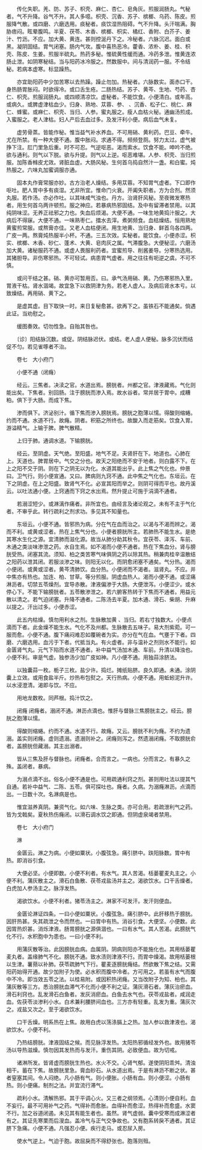<!-- { "loadSidebar": true } -->
　　传化失职。羌、防、苏子、枳壳、麻仁、杏仁、皂角灰。煎服润肠丸。气秘者。气不升降。谷气不升。其人多噫。枳壳、沉香、苏子、槟榔、乌药、陈皮。煎服降气散。或四磨、六磨选用。痰秘者。痰饮湿热阻碍。气不升降。头汗喘满。胸胁痞闷。眩晕腹鸣。半夏、茯苓、木香、槟榔、枳实、橘红、香附、白芥子、姜汁、竹沥。不应。加大黄、黄连。甚则控涎丹下之。冷秘者。六脉沉迟。面白或黑。凝阴固结。胃气闭塞。肠内气攻。腹中喜热恶冷。藿香、浓朴、姜、桂、枳壳、陈皮、生姜。煎服半硫丸。热药多秘。惟硫黄性缓而通。冷药多泄。惟黄连浓肠止泄。如阴寒秘结。当与阳药冰冷服之。然数服中。间与清润药一服。不令结秘。若病本虚寒。标显躁热。

　　亦宜助阳药中少加苦寒以去热躁。躁止勿加。热秘者。六脉数实。面赤口干。身热肠胃胀闷。时欲得冷。或口舌生疮。二肠热结。苏子、黄芩、生地、芍药、杏仁、枳壳。煎服润肠丸。或四顺清凉饮。虚秘者。不能饮食。小便清白。或年高。或病久。或脾虚津枯血少。归身、熟地、苁蓉、参、 、沉香、松子仁、桃仁、麻仁、蜂蜜。或麻仁、枳壳、当归、人参。蜜丸服之。瘦人血枯火秘。通幽汤煎成。入蜜服之。老人津枯。妇人产后去血过多。及发汗利小便。病后血气未复。

　　虚劳骨蒸。皆能作秘。惟当益气补水养血。不可用硝、黄利药。巴豆、牵牛。尤在所禁。有一种大便不通。腹中胀闷。求通不得。频频登厕。努力太过。虚气被挣下注。肛门里急后重。时不可忍。气逆呕恶。渴而索水。饮食不能。呻吟不绝。欲与通利。则气以下脱。欲与升提。则气以上逆。呕恶难堪。人参、枳壳、当归煎服。加陈香橼皮尤效。肾脏血虚。大肠风秘。生何首乌捣自然汁一盏。和白蜜。炖热服之。六味丸加蜜调服亦通。

　　固本丸作膏常服亦妙。古方治老人燥结。多用苁蓉。不知胃气虚者。下口即作呕吐。肥人胃中多有痰湿。尤非所宜。惟命门火衰。开阖失职者。方为合剂。然须丸服。若作汤。亦必作吐。以其味咸气浊也。丹方。治肾肝风秘。至夜微发寒热者。用生何首乌两许顿煎。服之神应。若暴病热邪固结。及中有留滞者禁用。以其纯阴味涩。无养正祛邪之力也。失血后烦渴。大便不通。一味生地黄捣汁服之。大病后不得寐。大便不通。一味熟枣仁。擂水去滓。煮粥频食。血枯燥结。恒用熟地黄蜜煎常服。或熬膏亦佳。又老人血枯便闭。用生地黄、当归身、鲜首乌各四两。广皮一两。熬膏炖热服半小杯。不通。三五次效。实秘者。能饮食。小便赤涩。枳实、槟榔、木香、砂仁、蓬术、大黄、皂肉灰之属。气滞腹急。大便秘涩。六磨汤加大黄。诸秘服药不通。或虚人畏服利药者。宜蜜煎导、削酱姜导。分寒热选用。其猪胆导。非伤寒邪热。不可轻试。病患胃气虚者。用之往往有呃逆之虞。不可不慎。

　　或问干结之甚。硝、黄亦可暂用否。曰。承气汤用硝、黄。乃伤寒邪热入里。胃液干枯。肾水涸竭。故宜急下以救阴津为务。若老人虚人。及病后肾水本亏。以致燥结。再用硝、黄下之。

　　是虚其虚。目下取快一时。来日复秘愈甚。欲再下之。虽铁石不能通矣。倘遇此证。当劝慰之。

　　缓图奏效。切勿性急。自贻其咎也。

　　〔诊〕阳结脉沉数。或促。阴结脉迟伏。或结。老人虚人便秘。脉多沉伏而结促不匀。若见雀啄者不治。

　　卷七　大小府门

　　小便不通（闭癃）

　　经云。三焦者。决渎之官。水道出焉。膀胱者。州都之官。津液藏焉。气化则能出矣。下焦者。别回肠。注于膀胱而渗入焉。故水谷者。常并居于胃中。成糟粕。俱下于大肠。而成下焦。

　　渗而俱下。济泌别汁。循下焦而渗入膀胱焉。膀胱之胞薄以懦。得酸则缩蜷。约而不通。水道不行。故癃。阴者。积筋之所终也。故酸入而走筋矣。饮食入胃。游溢精气。上输于脾。脾气散精。

　　上归于肺。通调水道。下输膀胱。

　　经云。至阴虚。天气绝。至阳盛。地气不足。夫肾肝在下。地道也。心肺在上。天道也。脾胃居中。气交之分也。故天之阳绝而不安于地者。则白露不下。在上之阳不交于阴。则在下之阴无以为化。水道其能出乎。此上焦之气化也。仲景曰。卫气行。则小便宣通。又曰。脾病则九窍不通。此中焦之气化也。东垣云。在下之阴虚。在上之阳盛。致肾气不化。必宣其阳而举之。则阴可得而平也。故丹溪云。以吐法通小便。上窍通而下窍之水出焉。然升提止可施于涓滴不通者。

　　若溺涩短少。或淋漓作痛者。非所宜也。由经言及诸论观之。未有不主于气化者。不审乎此。转行疏利之剂求功。多见其不知量也。

　　东垣云。小便不通。皆邪热为病。分在气在血而治之。以渴与不渴而辨之。渴而不利。或黄或涩者。热在上焦气分也。小便者膀胱所主。若肺热不能生水。是绝其寒水生化之源。宜清肺而滋化源。故当从肺分助其秋令。宜茯苓、泽泻、车前、木通之类淡味渗泄之药。水自生焉。如不渴而小便不通者。热在下焦血分。肾与膀胱受热。闭塞其流。须知、柏之类苦寒气味俱阴之药以除其热。稍兼肉桂辛温散结之阳药以泄其闭。若服淡渗之味。则阳无以化。而阴愈闭塞不通矣。气分热。渴而小便闭。或黄或涩者。黄芩清肺饮。血分热。小便闭而不渴者。滋肾丸。不应。并中焦亦有热也。加连、柏、甘草。等分煎服。阴虚血热人。渴而小便不通。或涩痛淋沥者。切禁五苓燥剂。宜导赤散。津液偏渗于大肠。大便泄泻。小便涩少。或水停心下。不能下输膀胱者。五苓散渗泄之。若六腑客热转于下焦而不通者。用益元散以清之。若气迫闭塞。升降不通者。二陈汤去半夏。加木通、滑石、柴胡、升麻以提之。汗出过多。小便赤涩。

　　此五内枯燥。慎勿用利水之剂。生脉散加黄 、当归。若右寸独数大。小便点滴而下者。此金燥不能生水。气化不及州都。生脉散去五味子。易大剂紫菀。可一服而愈。小便不通。腹下痛闷难忍如覆碗者为实。亦分在气在血。气壅于下者。四磨、六磨选用。血污于下者。代抵当丸。有火虚者。非与温补之剂则水不能行。如金匮肾气丸。元气下陷而水道不通者。补中益气汤加木通、车前。升清以降浊也。小便不利。审是气虚。独参汤少加广皮如神。凡小便不通。用独蒜涂脐法。

　　以独囊蒜一枚。栀子三枚。盐少许。捣烂。摊纸贴脐。良久即通。未通。涂阴囊上立效。或用食盐半斤。炒热布包熨之。天行热病。小便不通。用蚯蚓泥升许。以水浸澄清。渴即与饮。不应。

　　用地龙数枚。同芦根。捣汁饮之。

　　闭癃 闭癃者。溺闭不通。淋沥点滴也。惟肝与督脉三焦膀胱主之。经云。膀胱之胞薄以懦。

　　得酸则缩蜷。约而不通。水道不行。故癃。又云。膀胱不利为癃。不约为遗溺。盖实则闭癃。虚则遗溺。遗溺则补之。闭癃则泻之。然遗溺闭癃。不取膀胱俞者。盖膀胱但藏溺。其主出溺者。

　　皆从三焦及肝与督脉也。闭癃者。合而言之。一病也。分而言之。有暴久之殊。盖闭者。暴病。

　　为溺点滴不出。俗名小便不通是也。可用疏通利窍之剂。甚则用吐法以提其气自通。若补中益气、二陈、五苓。俱可探吐也。癃者。久病。为溺癃淋沥。点滴而出。一日数十次。名淋病是也。

　　惟宜滋养真阴。兼资气化。如六味、生脉之类。亦可合用。若疏泄利气之药。皆为戈戟矣。夏秋热伤癃闭。以滑石调水饮之即通。但阴虚泉竭者禁用。

　　卷七　大小府门

　　淋

　　金匮云。淋之为病。小便如粟状。小腹弦急。痛引脐中。趺阳脉数。胃中有热。即消谷引食。

　　大便必坚。小便即数。小便不利者。有水气。其人苦渴。栝蒌瞿麦丸主之。小便不利。蒲灰散主之。滑石白鱼散、茯苓戎盐汤并主之。渴欲饮水。口干舌燥者。白虎加人参汤主之。脉浮发热。

　　渴欲饮水。小便不利者。猪苓汤主之。淋家不可发汗。发汗则便血。

　　金匮论淋证四条。一曰小便如粟状。小腹弦急。痛引脐中。此肝移热于膀胱。因肝热甚。失其疏泄之令而然也。一曰胃中有热。消谷引食。大便坚。小便数。此因胃热炽甚。消烁津液。肠胃膀胱之源俱涸也。一曰有水气。其人苦渴。此膀胱气化不行。水积胞中为患也。一曰小便不利。

　　用蒲灰散等治。此因膀胱血病。血属阴。阴病则阳亦不能施化也。其用栝蒌瞿麦丸者。盖缘肺气不化。膀胱不通。致水渍则津液不行。而胃中燥渴。故用栝蒌根以生津。薯蓣以补肺。茯苓疏肺气下行。瞿麦逐膀胱癃结。然欲散下焦之结。又需阳药始得开通。故少加附子为使。必水积而腹中冷者。方可用之。若虽有水气而腹中不冷。即当效五苓之法。以桂易附。或因积热闭癃。又当改附子为知、柏也。其蒲灰散等三方。悉治膀胱血滞气不化而小便不利之证。蒲灰滑石者。薄灰治瘀血。滑石利窍也。乱发滑石白鱼者。发灰消瘀血。白鱼去水气也。茯苓戎盐者。咸润走血。佐茯苓淡渗利小水。白术兼利腰脐间血也。三方亦有轻重。乱发为重。蒲灰次之。戎盐又次之。至于渴欲饮水。

　　口干舌燥。明系热在上焦。故用白虎以荡涤膈上之热。加人参以救津液也。渴欲饮水。小便不利。

　　乃热结膀胱。津液固结之候。而见脉浮发热。太阳热邪循经发外也。故用猪苓汤以导热滋燥。慎勿因其发热而与发汗。重伤其阴。必致便血。故为切戒。

　　诸淋所发。皆肾虚而膀胱生热也。水火不交。心肾气郁。遂使阴阳乖舛。清浊相干。蓄在下焦。故膀胱里急。膏血砂石。从水道出焉。于是有淋沥不断之状。甚者窒塞其间。令人闷绝。凡小肠有气。则小便胀。小肠有血。则小便涩。小肠有热。则小便痛。制剂之法。并宜流行滞气。

　　疏利小水。清解热邪。其于平调心火。又三者之纲领焉。心清则小便自利。血不妄行。最不可用补气之药。气得补而愈胀。血得补而愈涩。热得补而愈盛。水窦不行。加之谷道闭遏。未见其有能生者也。虽然。肾气虚弱。囊中受寒而成淋涩者有之。其证先寒栗而后溲血。盖冷气与正气交争故也。又有胞系转戾不通者。其证脐下急痛。小便不通。凡强忍小便。疾行走马。或忍尿入房。

　　使水气逆上。气迫于胞。故屈戾而不得舒张也。胞落则殂。

